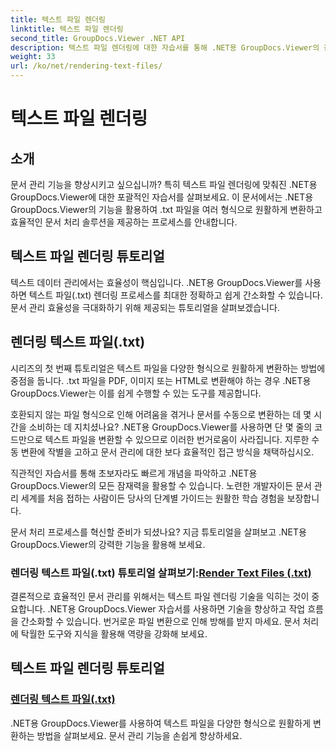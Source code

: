 ```yaml
---
title: 텍스트 파일 렌더링
linktitle: 텍스트 파일 렌더링
second_title: GroupDocs.Viewer .NET API
description: 텍스트 파일 렌더링에 대한 자습서를 통해 .NET용 GroupDocs.Viewer의 잠재력을 활용해 보세요. 향상된 문서 관리를 위해 .txt 파일을 다양한 형식으로 변환합니다.
weight: 33
url: /ko/net/rendering-text-files/
---
```


# 텍스트 파일 렌더링

## 소개

문서 관리 기능을 향상시키고 싶으십니까? 특히 텍스트 파일 렌더링에 맞춰진 .NET용 GroupDocs.Viewer에 대한 포괄적인 자습서를 살펴보세요. 이 문서에서는 .NET용 GroupDocs.Viewer의 기능을 활용하여 .txt 파일을 여러 형식으로 원활하게 변환하고 효율적인 문서 처리 솔루션을 제공하는 프로세스를 안내합니다.

## 텍스트 파일 렌더링 튜토리얼

텍스트 데이터 관리에서는 효율성이 핵심입니다. .NET용 GroupDocs.Viewer를 사용하면 텍스트 파일(.txt) 렌더링 프로세스를 최대한 정확하고 쉽게 간소화할 수 있습니다. 문서 관리 효율성을 극대화하기 위해 제공되는 튜토리얼을 살펴보겠습니다.

## 렌더링 텍스트 파일(.txt)

시리즈의 첫 번째 튜토리얼은 텍스트 파일을 다양한 형식으로 원활하게 변환하는 방법에 중점을 둡니다. .txt 파일을 PDF, 이미지 또는 HTML로 변환해야 하는 경우 .NET용 GroupDocs.Viewer는 이를 쉽게 수행할 수 있는 도구를 제공합니다. 

호환되지 않는 파일 형식으로 인해 어려움을 겪거나 문서를 수동으로 변환하는 데 몇 시간을 소비하는 데 지치셨나요? .NET용 GroupDocs.Viewer를 사용하면 단 몇 줄의 코드만으로 텍스트 파일을 변환할 수 있으므로 이러한 번거로움이 사라집니다. 지루한 수동 변환에 작별을 고하고 문서 관리에 대한 보다 효율적인 접근 방식을 채택하십시오.

직관적인 자습서를 통해 초보자라도 빠르게 개념을 파악하고 .NET용 GroupDocs.Viewer의 모든 잠재력을 활용할 수 있습니다. 노련한 개발자이든 문서 관리 세계를 처음 접하는 사람이든 당사의 단계별 가이드는 원활한 학습 경험을 보장합니다.

문서 처리 프로세스를 혁신할 준비가 되셨나요? 지금 튜토리얼을 살펴보고 .NET용 GroupDocs.Viewer의 강력한 기능을 활용해 보세요.

###  렌더링 텍스트 파일(.txt) 튜토리얼 살펴보기:[Render Text Files (.txt)](./render-txt/)

결론적으로 효율적인 문서 관리를 위해서는 텍스트 파일 렌더링 기술을 익히는 것이 중요합니다. .NET용 GroupDocs.Viewer 자습서를 사용하면 기술을 향상하고 작업 흐름을 간소화할 수 있습니다. 번거로운 파일 변환으로 인해 방해를 받지 마세요. 문서 처리에 탁월한 도구와 지식을 활용해 역량을 강화해 보세요.
## 텍스트 파일 렌더링 튜토리얼
### [렌더링 텍스트 파일(.txt)](./render-txt/)
.NET용 GroupDocs.Viewer를 사용하여 텍스트 파일을 다양한 형식으로 원활하게 변환하는 방법을 살펴보세요. 문서 관리 기능을 손쉽게 향상하세요.